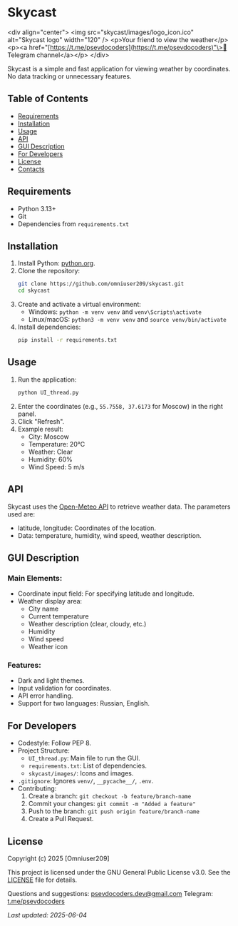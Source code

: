# Skycast

\<div align="center"\>
\<img src="skycast/images/logo\_icon.ico" alt="Skycast logo" width="120" /\>
\<p\>Your friend to view the weather\</p\>
\<p\>\<a href="[https://t.me/psevdocoders](https://t.me/psevdocoders)"\>💬 Telegram channel\</a\>\</p\>
\</div\>

Skycast is a simple and fast application for viewing weather by coordinates. No data tracking or unnecessary features.

## Table of Contents

  - [Requirements](https://www.google.com/search?q=%23requirements)
  - [Installation](https://www.google.com/search?q=%23installation)
  - [Usage](https://www.google.com/search?q=%23usage)
  - [API](https://www.google.com/search?q=%23api)
  - [GUI Description](https://www.google.com/search?q=%23gui-description)
  - [For Developers](https://www.google.com/search?q=%23for-developers)
  - [License](https://www.google.com/search?q=%23license)
  - [Contacts](https://www.google.com/search?q=%23contacts)

## Requirements

  - Python 3.13+
  - Git
  - Dependencies from `requirements.txt`

## Installation

1.  Install Python: [python.org](https://www.python.org/downloads/).
2.  Clone the repository:
    ```bash
    git clone https://github.com/omniuser209/skycast.git
    cd skycast
    ```
3.  Create and activate a virtual environment:
      - Windows: `python -m venv venv` and `venv\Scripts\activate`
      - Linux/macOS: `python3 -m venv venv` and `source venv/bin/activate`
4.  Install dependencies:
    ```bash
    pip install -r requirements.txt
    ```

## Usage

1.  Run the application:
    ```bash
    python UI_thread.py
    ```
2.  Enter the coordinates (e.g., `55.7558, 37.6173` for Moscow) in the right panel.
3.  Click "Refresh".
4.  Example result:
      - City: Moscow
      - Temperature: 20°C
      - Weather: Clear
      - Humidity: 60%
      - Wind Speed: 5 m/s

## API

Skycast uses the [Open-Meteo API](https://open-meteo.com/) to retrieve weather data. The parameters used are:

  - latitude, longitude: Coordinates of the location.
  - Data: temperature, humidity, wind speed, weather description.

## GUI Description

### Main Elements:

  - Coordinate input field: For specifying latitude and longitude.
  - Weather display area:
      - City name
      - Current temperature
      - Weather description (clear, cloudy, etc.)
      - Humidity
      - Wind speed
      - Weather icon

### Features:

  - Dark and light themes.
  - Input validation for coordinates.
  - API error handling.
  - Support for two languages: Russian, English.

## For Developers

  - Codestyle: Follow PEP 8.
  - Project Structure:
      - `UI_thread.py`: Main file to run the GUI.
      - `requirements.txt`: List of dependencies.
      - `skycast/images/`: Icons and images.
  - `.gitignore`: Ignores `venv/`, `__pycache__/`, `.env`.
  - Contributing:
    1.  Create a branch: `git checkout -b feature/branch-name`
    2.  Commit your changes: `git commit -m "Added a feature"`
    3.  Push to the branch: `git push origin feature/branch-name`
    4.  Create a Pull Request.

## License

Copyright (c) 2025 [Omniuser209]

This project is licensed under the GNU General Public License v3.0. See the [LICENSE](https://www.google.com/search?q=LICENSE) file for details.

Questions and suggestions: [psevdocoders.dev@gmail.com](mailto:psevdocoders.dev@gmail.com)
Telegram: [t.me/psevdocoders](https://t.me/psevdocoders)

*Last updated: 2025-06-04*